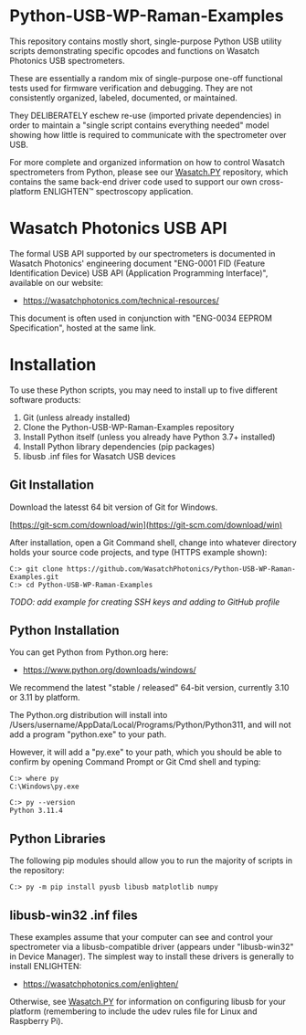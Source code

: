 # Python-USB-WP-Raman-Examples

This repository contains mostly short, single-purpose Python USB utility scripts 
demonstrating specific opcodes and functions on Wasatch Photonics USB 
spectrometers.

These are essentially a random mix of single-purpose one-off functional tests 
used for firmware verification and debugging.  They are not consistently
organized, labeled, documented, or maintained.

They DELIBERATELY eschew re-use (imported private dependencies) in order to 
maintain a "single script contains everything needed" model showing how little is 
required to communicate with the spectrometer over USB.

For more complete and organized information on how to control Wasatch
spectrometers from Python, please see our 
[Wasatch.PY](https://github.com/WasatchPhotonics/Wasatch.PY) repository,
which contains the same back-end driver code used to support our own 
cross-platform ENLIGHTEN&trade; spectroscopy application.

# Wasatch Photonics USB API

The formal USB API supported by our spectrometers is documented in Wasatch 
Photonics' engineering document "ENG-0001 FID (Feature Identification Device)
USB API (Application Programming Interface)", available on our website:

- https://wasatchphotonics.com/technical-resources/

This document is often used in conjunction with "ENG-0034 EEPROM Specification",
hosted at the same link.

# Installation

To use these Python scripts, you may need to install up to five different
software products:

1. Git (unless already installed)
2. Clone the Python-USB-WP-Raman-Examples repository
3. Install Python itself (unless you already have Python 3.7+ installed)
4. Install Python library dependencies (pip packages)
5. libusb .inf files for Wasatch USB devices

## Git Installation

Download the latesst 64 bit version of Git for Windows.

[https://git-scm.com/download/win](https://git-scm.com/download/win)

After installation, open a Git Command shell, change
into whatever directory holds your source code projects, and type (HTTPS
example shown):

    C:> git clone https://github.com/WasatchPhotonics/Python-USB-WP-Raman-Examples.git
    C:> cd Python-USB-WP-Raman-Examples

_TODO: add example for creating SSH keys and adding to GitHub profile_

## Python Installation

You can get Python from Python.org here:

- https://www.python.org/downloads/windows/

We recommend the latest "stable / released" 64-bit version, currently
3.10 or 3.11 by platform.

The Python.org distribution will install into /Users/username/AppData/Local/Programs/Python/Python311,
and will not add a program "python.exe" to your path.

However, it will add a "py.exe" to your path, which you should be able to confirm
by opening Command Prompt or Git Cmd shell and typing:

    C:> where py
    C:\Windows\py.exe
    
    C:> py --version
    Python 3.11.4

## Python Libraries

The following pip modules should allow you to run the majority of scripts
in the repository:

    C:> py -m pip install pyusb libusb matplotlib numpy

## libusb-win32 .inf files

These examples assume that your computer can see and control your spectrometer
via a libusb-compatible driver (appears under "libusb-win32" in Device Manager).
The simplest way to install these drivers is generally to install ENLIGHTEN:

- https://wasatchphotonics.com/enlighten/

Otherwise, see [Wasatch.PY](https://github.com/WasatchPhotonics/Wasatch.PY) for
information on configuring libusb for your platform (remembering to include the
udev rules file for Linux and Raspberry Pi).
